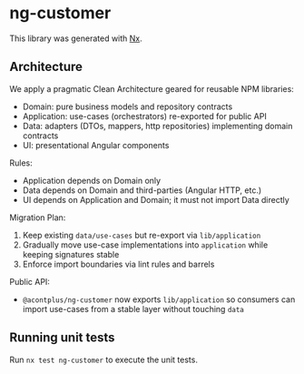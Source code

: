 # ng-customer

This library was generated with [Nx](https://nx.dev).

## Architecture

We apply a pragmatic Clean Architecture geared for reusable NPM libraries:

- Domain: pure business models and repository contracts
- Application: use-cases (orchestrators) re-exported for public API
- Data: adapters (DTOs, mappers, http repositories) implementing domain contracts
- UI: presentational Angular components

Rules:

- Application depends on Domain only
- Data depends on Domain and third-parties (Angular HTTP, etc.)
- UI depends on Application and Domain; it must not import Data directly

Migration Plan:

1. Keep existing `data/use-cases` but re-export via `lib/application`
2. Gradually move use-case implementations into `application` while keeping signatures stable
3. Enforce import boundaries via lint rules and barrels

Public API:

- `@acontplus/ng-customer` now exports `lib/application` so consumers can import use-cases from a stable layer without touching `data`

## Running unit tests

Run `nx test ng-customer` to execute the unit tests.
